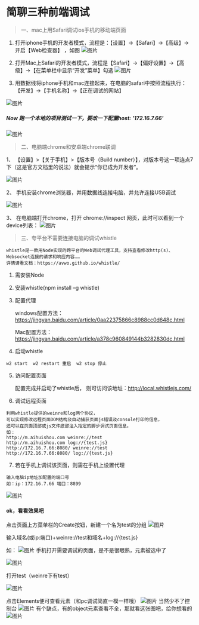 # 简聊三种前端调试
>一、mac上用Safari调试ios手机的移动端页面

1. 打开iphone手机的开发者模式，流程是：【设置】->【Safari】->【高级】->开启【Web检查器】 ，如图
![图片](/image/web_debug01.png)

2. 打开Mac上Safari的开发者模式，流程是【Safari】->【偏好设置】->【高级】->【在菜单栏中显示“开发”菜单】勾选
![图片](/image/web_debug02.png)
3. 用数据线将iphone手机和mac连接起来，在电脑的safari中按照流程执行：【开发】->【手机名称】->【正在调试的网站】

![图片](/image/web_debug03.jpg)

##### Now 跑一个本地的项目测试一下，要改一下配置host: '172.16.7.66'
![图片](/image/web_debug04.png)

>二、电脑端chrome和安卓端chrome联调

1、 【设置】>【关于手机】>【版本号（Build number）】，对版本号这一项连点7下（这是官方文档里的说法）就会提示“你已成为开发者”。

![图片](/image/web_debug08.png)

2、 手机安装chrome浏览器，并用数据线连接电脑，并允许连接USB调试

![图片](/image/web_debug09.png)

3、 在电脑端打开chrome，打开 chrome://inspect 网页，此时可以看到一个device列表：
![图片](/image/web_debug05.png)

>三、夸平台不需要连接电脑的调试whistle

```
whistle是一款用Node实现的跨平台的Web调试代理工具，支持查看修改http(s)、Websocket连接的请求和响应内容……
详情请看文档：https://avwo.github.io/whistle/
```
1. 需安装Node
2. 安装whistle(npm install –g whistle)
3. 配置代理

    windows配置方法：https://jingyan.baidu.com/article/0aa22375866c8988cc0d648c.html

    Mac配置方法：https://jingyan.baidu.com/article/a378c960849144b3282830dc.html
4. 启动whistle
```
w2 start  w2 restart 重启  w2 stop 停止
```
5. 访问配置页面

	配置完成并启动了whistle后，
	则可访问该地址：http://local.whistlejs.com/
6. 调试远程页面
```
利用whistle提供的weinre和log两个协议，
可以实现修改远程页面DOM结构及自动捕获页面js错误及console打印的信息，
还可以在页面顶部或js文件底部注入指定的脚步调试页面信息。
如：
http://m.aihuishou.com weinre://test
http://m.aihuishou.com log://{test.js}
http://172.16.7.66:8080/ weinre://test
http://172.16.7.66:8080/ log://{test.js}
```

7. 若在手机上调试该页面，则需在手机上设置代理
```
输入电脑ip地址加配置的端口号
如：ip：172.16.7.66 端口：8899
```
![图片](/image/web_debug07.png)

#### ok，看看效果吧
点击页面上方菜单栏的Create按钮，新建一个名为test的分组
![图片](/image/web_debug06.png)

输入域名(或ip:端口)+weinre://test和域名+log://{test.js}

如：
![图片](/image/web_debug10.png)
手机打开需要调试的页面，是不是很眼熟，元素被选中了

![图片](/image/web_debug15.png)

打开test（weinre下有test）

![图片](/image/web_debug11.png)


点击Elements便可查看元素（和pc调试简直一模一样哦）
![图片](/image/web_debug12.png)
当然少不了控制台
![图片](/image/web_debug13.png)
有个缺点，有的object元素查看不全，那就看这张图吧，给你想看的
![图片](/image/web_debug14.png)